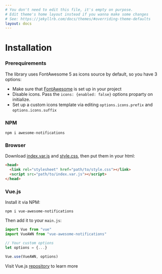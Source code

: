 ```yaml
---
# You don't need to edit this file, it's empty on purpose.
# Edit theme's home layout instead if you wanna make some changes
# See: https://jekyllrb.com/docs/themes/#overriding-theme-defaults
layout: docs
---
```



# Installation


### Prerequirements

The library uses FontAwesome 5 as icons source by default, so you have 3 options:
* Make sure that [FontAwesome](https://fontawesome.com/start) is set up in your project
* Disable icons. Pass the `icons: {enabled: false}` options proparty on initialize.
* Set up a custom icons template via editing `options.icons.prefix` and `options.icons.suffix`


### NPM

```
npm i awesome-notifications
```

### Browser

Download [index.var.js](/dist/index.var.js) and [style.css](/dist/style.css), then put them in your html:

```html
<head>
  <link rel="stylesheet" href="path/to/style.css"></link>
  <script src="path/to/index.var.js"></script>
</head>
```

### Vue.js
Install it via NPM:
```
npm i vue-awesome-notifications
```
Then add it to your `main.js`:

```javascript
import Vue from "vue"
import VueAWN from "vue-awesome-notifications"

// Your custom options
let options = {...}

Vue.use(VueAWN, options)
```
Visit Vue.js [repository](https://github.com/f3oall/vue-awesome-notifications) to learn more
